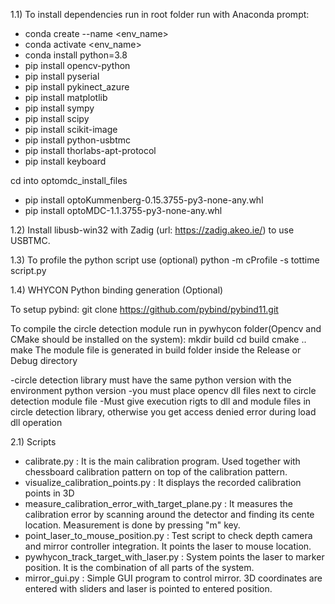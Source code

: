 1.1) To install dependencies run in root folder run with Anaconda prompt:
- conda create --name <env_name> 
- conda activate <env_name>
- conda install python=3.8
- pip install opencv-python
- pip install pyserial
- pip install pykinect_azure
- pip install matplotlib
- pip install sympy
- pip install scipy
- pip install scikit-image
- pip install python-usbtmc
- pip install thorlabs-apt-protocol
- pip install keyboard

cd into optomdc_install_files

- pip install optoKummenberg-0.15.3755-py3-none-any.whl
- pip install optoMDC-1.1.3755-py3-none-any.whl


1.2) Install libusb-win32 with Zadig (url: https://zadig.akeo.ie/) to use USBTMC.


1.3) To profile the python script use (optional)
python -m cProfile -s tottime script.py

1.4) WHYCON Python binding generation (Optional)

  To setup pybind:
    git clone https://github.com/pybind/pybind11.git


  To compile the circle detection module run in pywhycon folder(Opencv and CMake should be installed on the system):
  mkdir build
  cd build
  cmake ..
  make
  The module file is generated in build folder inside the Release or Debug directory

  -circle detection library must have the same python version with the environment python version
  -you must place opencv dll files next to circle detection module file
  -Must give execution rigts to dll and module files in circle detection library, otherwise you get access denied error during load dll operation




2.1) Scripts

- calibrate.py : It is the main calibration program. Used together with chessboard calibration pattern on top of the calibration pattern.
- visualize_calibration_points.py : It displays the recorded calibration points in 3D 
- measure_calibration_error_with_target_plane.py : It measures the calibration error by scanning around the detector and finding its cente location. Measurement is done by pressing "m" key. 
- point_laser_to_mouse_position.py : Test script to check depth camera and mirror controller integration. It points the laser to mouse location.
- pywhycon_track_target_with_laser.py : System points the laser to marker position. It is the combination of all parts of the system.
- mirror_gui.py : Simple GUI program to control mirror. 3D coordinates are entered with sliders and laser is pointed to entered position. 